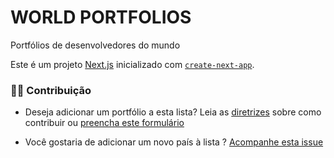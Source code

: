 # WORLD PORTFOLIOS

Portfólios de desenvolvedores do mundo
 
Este é um projeto [Next.js](https://nextjs.org/) inicializado com [`create-next-app`](https://github.com/vercel/next.js/tree/canary/packages/create-next-app).

### 🤝🏽 Contribuição

- Deseja adicionar um portfólio a esta lista? Leia as [diretrizes](../CONTRIBUTING/CONTRIBUTING_pt-br.md) sobre como contribuir ou [preencha este formulário](https://sharuco.lndev.me/form/view/zf3hEPNse8yK2BKt47GP)

- Você gostaria de adicionar um novo país à lista ? [Acompanhe esta issue](https://github.com/ln-dev7/world-portfolios/issues/108)
